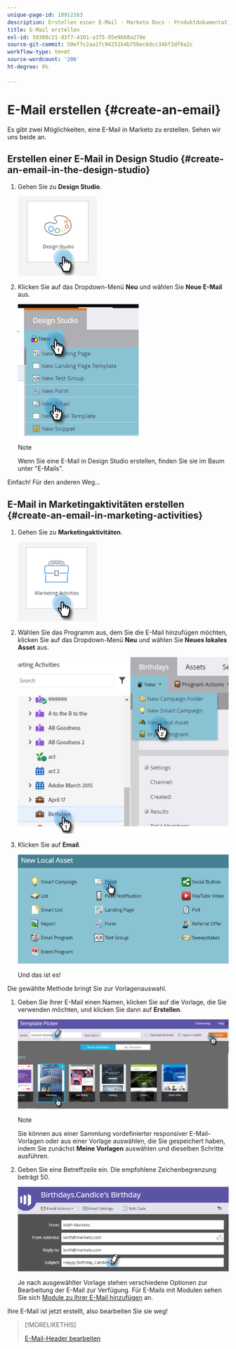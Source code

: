 ```yaml
---
unique-page-id: 10912163
description: Erstellen einer E-Mail - Marketo Docs - Produktdokumentation
title: E-Mail erstellen
exl-id: 58388c21-d3f7-4101-a375-05e9b68a278e
source-git-commit: 50effc2aa1fc94251b4b75bec6dcc34bf3df8a2c
workflow-type: tm+mt
source-wordcount: '206'
ht-degree: 0%

---
```


# E-Mail erstellen {#create-an-email}

Es gibt zwei Möglichkeiten, eine E-Mail in Marketo zu erstellen. Sehen wir uns beide an.

## Erstellen einer E-Mail in Design Studio {#create-an-email-in-the-design-studio}

1. Gehen Sie zu **Design Studio**.

   ![](assets/create-an-email-1.png)

1. Klicken Sie auf das Dropdown-Menü **Neu** und wählen Sie **Neue E-Mail** aus.

   ![](assets/create-an-email-2.png)

   >[!NOTE]
   >
   >Wenn Sie eine E-Mail in Design Studio erstellen, finden Sie sie im Baum unter &quot;E-Mails&quot;.

Einfach! Für den anderen Weg...

## E-Mail in Marketingaktivitäten erstellen {#create-an-email-in-marketing-activities}

1. Gehen Sie zu **Marketingaktivitäten**.

   ![](assets/create-an-email-3.png)

1. Wählen Sie das Programm aus, dem Sie die E-Mail hinzufügen möchten, klicken Sie auf das Dropdown-Menü **Neu** und wählen Sie **Neues lokales Asset** aus.

   ![](assets/create-an-email-4.png)

1. Klicken Sie auf **Email**.

   ![](assets/create-an-email-5.png)

   Und das ist es!

Die gewählte Methode bringt Sie zur Vorlagenauswahl.

1. Geben Sie Ihrer E-Mail einen Namen, klicken Sie auf die Vorlage, die Sie verwenden möchten, und klicken Sie dann auf **Erstellen**.

   ![](assets/create-an-email-6.png)

   >[!NOTE]
   >
   >Sie können aus einer Sammlung vordefinierter responsiver E-Mail-Vorlagen oder aus einer Vorlage auswählen, die Sie gespeichert haben, indem Sie zunächst **Meine Vorlagen** auswählen und dieselben Schritte ausführen.

1. Geben Sie eine Betreffzeile ein. Die empfohlene Zeichenbegrenzung beträgt 50.

   ![](assets/create-an-email-7.png)

   Je nach ausgewählter Vorlage stehen verschiedene Optionen zur Bearbeitung der E-Mail zur Verfügung. Für E-Mails mit Modulen sehen Sie sich [Module zu Ihrer E-Mail hinzufügen](/help/marketo/product-docs/email-marketing/general/email-editor-2/add-modules-to-your-email.md) an.

Ihre E-Mail ist jetzt erstellt, also bearbeiten Sie sie weg!

>[!MORELIKETHIS]
>
>[E-Mail-Header bearbeiten](/help/marketo/product-docs/email-marketing/general/creating-an-email/edit-your-email-header.md)
